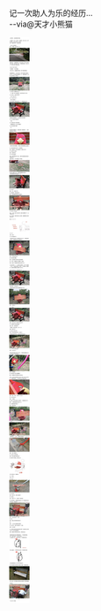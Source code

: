 记一次助人为乐的经历...     
--via@天才小熊猫


![101aa129afa5447c86a78f588fe43580.jpg](https://raw.githubusercontent.com/wxlzmt/cdn1/master/ext/qw/groups/30008/101aa129afa5447c86a78f588fe43580.jpg)
